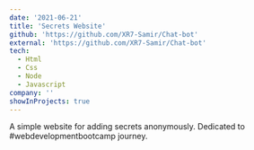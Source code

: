 ```yaml
---
date: '2021-06-21'
title: 'Secrets Website'
github: 'https://github.com/XR7-Samir/Chat-bot'
external: 'https://github.com/XR7-Samir/Chat-bot'
tech:
  - Html
  - Css
  - Node
  - Javascript
company: ''
showInProjects: true
---
```


A simple website for adding secrets anonymously. Dedicated to #webdevelopmentbootcamp journey.

